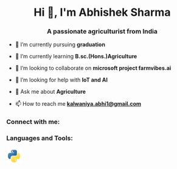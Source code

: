 <h1 align="center">Hi 👋, I'm Abhishek Sharma</h1>
<h3 align="center">A passionate agriculturist from India</h3>

- 🔭 I’m currently pursuing **graduation**

- 🌱 I’m currently learning **B.sc.(Hons.)Agriculture**

- 👯 I’m looking to collaborate on **microsoft project farmvibes.ai**

- 🤝 I’m looking for help with **IoT and AI**

- 💬 Ask me about **Agriculture**

- 📫 How to reach me **kalwaniya.abhi1@gmail.com**

<h3 align="left">Connect with me:</h3>
<p align="left">
</p>

<h3 align="left">Languages and Tools:</h3>
<p align="left"> <a href="https://www.python.org" target="_blank" rel="noreferrer"> <img src="https://raw.githubusercontent.com/devicons/devicon/master/icons/python/python-original.svg" alt="python" width="40" height="40"/> </a> </p>
